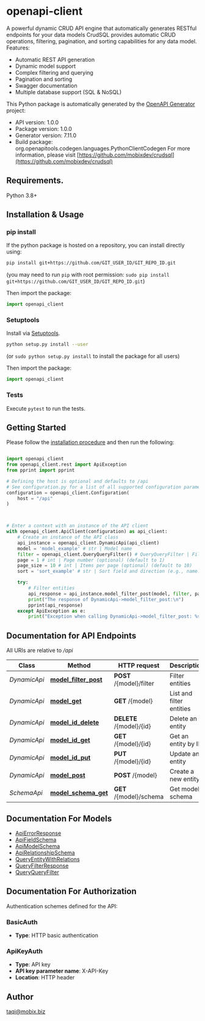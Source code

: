 # openapi-client
A powerful dynamic CRUD API engine that automatically generates RESTful endpoints for your data models
CrudSQL provides automatic CRUD operations, filtering, pagination, and sorting capabilities for any data model.
Features:
- Automatic REST API generation
- Dynamic model support
- Complex filtering and querying
- Pagination and sorting
- Swagger documentation
- Multiple database support (SQL & NoSQL)

This Python package is automatically generated by the [OpenAPI Generator](https://openapi-generator.tech) project:

- API version: 1.0.0
- Package version: 1.0.0
- Generator version: 7.11.0
- Build package: org.openapitools.codegen.languages.PythonClientCodegen
For more information, please visit [https://github.com/mobixdev/crudsql](https://github.com/mobixdev/crudsql)

## Requirements.

Python 3.8+

## Installation & Usage
### pip install

If the python package is hosted on a repository, you can install directly using:

```sh
pip install git+https://github.com/GIT_USER_ID/GIT_REPO_ID.git
```
(you may need to run `pip` with root permission: `sudo pip install git+https://github.com/GIT_USER_ID/GIT_REPO_ID.git`)

Then import the package:
```python
import openapi_client
```

### Setuptools

Install via [Setuptools](http://pypi.python.org/pypi/setuptools).

```sh
python setup.py install --user
```
(or `sudo python setup.py install` to install the package for all users)

Then import the package:
```python
import openapi_client
```

### Tests

Execute `pytest` to run the tests.

## Getting Started

Please follow the [installation procedure](#installation--usage) and then run the following:

```python

import openapi_client
from openapi_client.rest import ApiException
from pprint import pprint

# Defining the host is optional and defaults to /api
# See configuration.py for a list of all supported configuration parameters.
configuration = openapi_client.Configuration(
    host = "/api"
)



# Enter a context with an instance of the API client
with openapi_client.ApiClient(configuration) as api_client:
    # Create an instance of the API class
    api_instance = openapi_client.DynamicApi(api_client)
    model = 'model_example' # str | Model name
    filter = openapi_client.QueryQueryFilter() # QueryQueryFilter | Filter conditions
    page = 1 # int | Page number (optional) (default to 1)
    page_size = 10 # int | Items per page (optional) (default to 10)
    sort = 'sort_example' # str | Sort field and direction (e.g., name:asc,age:desc) (optional)

    try:
        # Filter entities
        api_response = api_instance.model_filter_post(model, filter, page=page, page_size=page_size, sort=sort)
        print("The response of DynamicApi->model_filter_post:\n")
        pprint(api_response)
    except ApiException as e:
        print("Exception when calling DynamicApi->model_filter_post: %s\n" % e)

```

## Documentation for API Endpoints

All URIs are relative to */api*

Class | Method | HTTP request | Description
------------ | ------------- | ------------- | -------------
*DynamicApi* | [**model_filter_post**](docs/DynamicApi.md#model_filter_post) | **POST** /{model}/filter | Filter entities
*DynamicApi* | [**model_get**](docs/DynamicApi.md#model_get) | **GET** /{model} | List and filter entities
*DynamicApi* | [**model_id_delete**](docs/DynamicApi.md#model_id_delete) | **DELETE** /{model}/{id} | Delete an entity
*DynamicApi* | [**model_id_get**](docs/DynamicApi.md#model_id_get) | **GET** /{model}/{id} | Get an entity by ID
*DynamicApi* | [**model_id_put**](docs/DynamicApi.md#model_id_put) | **PUT** /{model}/{id} | Update an entity
*DynamicApi* | [**model_post**](docs/DynamicApi.md#model_post) | **POST** /{model} | Create a new entity
*SchemaApi* | [**model_schema_get**](docs/SchemaApi.md#model_schema_get) | **GET** /{model}/schema | Get model schema


## Documentation For Models

 - [ApiErrorResponse](docs/ApiErrorResponse.md)
 - [ApiFieldSchema](docs/ApiFieldSchema.md)
 - [ApiModelSchema](docs/ApiModelSchema.md)
 - [ApiRelationshipSchema](docs/ApiRelationshipSchema.md)
 - [QueryEntityWithRelations](docs/QueryEntityWithRelations.md)
 - [QueryFilterResponse](docs/QueryFilterResponse.md)
 - [QueryQueryFilter](docs/QueryQueryFilter.md)


<a id="documentation-for-authorization"></a>
## Documentation For Authorization


Authentication schemes defined for the API:
<a id="BasicAuth"></a>
### BasicAuth

- **Type**: HTTP basic authentication

<a id="ApiKeyAuth"></a>
### ApiKeyAuth

- **Type**: API key
- **API key parameter name**:  X-API-Key
- **Location**: HTTP header


## Author

taqi@mobix.biz


